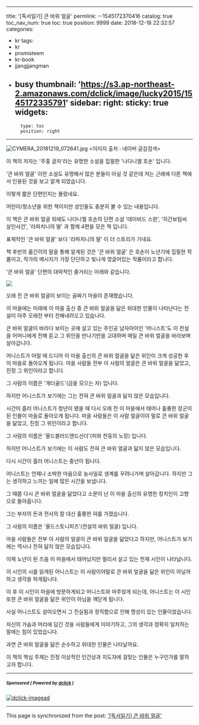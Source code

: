 
---
title: '[독서일기] 큰 바위 얼굴'
permlink: --1545172370416
catalog: true
toc_nav_num: true
toc: true
position: 9999
date: 2018-12-18 22:32:57
categories:
- kr
tags:
- kr
- promisteem
- kr-book
- jjangjjangman
- busy
thumbnail: 'https://s3.ap-northeast-2.amazonaws.com/dclick/image/lucky2015/1545172335791'
sidebar:
    right:
        sticky: true
widgets:
    -
        type: toc
        position: right
---


![CYMERA_20181219_072641.jpg](https://s3.ap-northeast-2.amazonaws.com/dclick/image/lucky2015/1545172335791)
<이미지 출처 : 네이버 글감검색>

이 책의 저자는 '주홍 글자'라는 유명한 소설을 집필한 '나다니엘 호손' 입니다. 

'큰 바위 얼굴' 이란 소설도 유명해서 많은 분들이 아실 것 같은데 저는 근래에 다른 책에서 인용된 것을 보고 알게 되었습니다.

이렇게 짧은 단편인지는 몰랐네요.

어린이/청소년을 위한 책이지만 성인들도 충분히 볼 수 있는 내용입니다.

이 책은 큰 바위 얼굴 외에도 나다니엘 호손의 단편 소설 '데이비드 스완', '히간보텀씨 살인사건', '라파치니의 딸' 과 함께 4편을 모은 책 입니다.

표제작인 '큰 바위 얼굴' 보다 '라파치니의 딸' 이 더 스토리가 기네요.

책 후반의 옮긴이의 말을 통해 알게된 것은 '큰 바위 얼굴' 은 호손이 노년기에 집필한 작품이고, 작가의 메시지가 가장 단단하고 빛나게 영글어있는 작품이라고 합니다.

'큰 바위 얼굴' 단편의 대략적인 줄거리는 아래와 같습니다.

![](https://i.imgur.com/yrOgnB6.gif)

오래 전 큰 바위 얼굴이 보이는 골짜기 마을이 존재했습니다.

이 마을에는 미래에 이 마을 출신 중 큰 바위 얼굴을 닮은 위대한 인물이 나타난다는 전설이 아주 오래전 부터 전해내려오고 있습니다.

큰 바위 얼굴이 바라다 보이는 곳에 살고 있는 주인공 남자아이인 '어니스트'도 이 전설을 어머니에게 전해 듣고 그 위인을 만나기만을 고대하며 매일 큰 바위 얼굴을 바라보며 살아갑니다.

어니스트가 어릴 때 드디어 이 마을 출신의 큰 바위 얼굴을 닮은 위인이 크게 성공한 후 이 마을로 돌아오게 됩니다. 마을 사람들 전부 이 사람의 얼굴은 큰 바위 얼굴을 닮았고, 진정 그 위인이라고 합니다.

그 사람의 이름은 '개더골드'(금을 모으는 자) 입니다.

하지만 어니스트가 보기에는 그는 전혀 큰 바위 얼굴과 닮지 않은 모습입니다.

시간이 흘러 어니스트가 청년이 됐을 때 다시 오래 전 이 마을에서 태어나 훌륭한 장군이 된 인물이 마을로 돌아오게 됩니다. 마을 사람들은 이 사람 얼굴이야 말로 큰 바위 얼굴을 닮았고, 진정 그 위인이라고 합니다.

그 사람의 이름은 '올드블러드앤드선더'(피와 천둥의 노장) 입니다.

하지만 어니스트가 보기에는 이 사람도 전혀 큰 바위 얼굴과 닮지 않은 모습입니다.

다시 시간이 흘러 어니스트는 중년이 됩니다. 

어니스트는 언제나 소박한 마음으로 농사일로 생계를 꾸려나가며 살아갑니다. 하지만 그는 생각하고 느끼는 일에 많은 시간을 보냅니다.

그 때쯤 다시 큰 바위 얼굴을 닮았다고 소문이 난 이 마을 출신의 유명한 정치인이 고향으로 돌아옵니다. 

그는 부자의 돈과 전사의 칼 대신 훌륭한 혀를 가졌습니다.

그 사람의 이름은 '올드스토니피즈'(전설의 바위 얼굴) 입니다.

마을 사람들은 전부 이 사람의 얼굴이 큰 바위 얼굴을 닮았다고 하지만, 어니스트가 보기에는 역시나 전혀 닮지 않은 모습입니다.

이제 노년이 된 즈음 이 마을에서 태어났지만 멀리서 살고 있는 천재 시인이 나타납니다.

이 시인의 시를 읽게된 어니스트는 이 사람이야말로 큰 바위 얼굴을 닮은 위인이 아닐까 하고 생각을 하게됩니다.

이 후 이 시인이 마을에 방문하게되고 어니스트와 마주앉게 되는데, 어니스트는 이 시인 또한 큰 바위 얼굴을 닮은 위인이 아님을 깨닫게 됩니다.

사실 어니스트도 살아오면서 그 진실됨과 정직함으로 인해 명성이 있는 인물이었습니다.

자신의 가슴과 머리에 담긴 것을 사람들에게 이야기하고, 그의 생각과 정확히 일치하는 말에는 힘이 있었습니다.

과연 큰 바위 얼굴을 닮은 순수하고 위대한 인물은 나타날까요.

이 책의 핵심 주제는 진정 이상적인 인간상과 지도자에 걸맞는 인물은 누구인가를 말하고자 합니다. 

---

#####  <sub> **Sponsored ( Powered by [dclick](https://www.dclick.io) )** </sub>
[![dclick-imagead](https://steemitimages.com/0x0/https://cdn.steemitimages.com/DQmSwkE4cySARFCKdemZWVwyk8dxh7HeDNiqwuVmWR3RBXE/Group%205.png)](https://api.dclick.io/v1/c?x=eyJhbGciOiJIUzI1NiIsInR5cCI6IkpXVCJ9.eyJjIjoibHVja3kyMDE1IiwicyI6Ii0tMTU0NTE3MjM3MDQxNiIsImEiOlsiaS0yIl0sInVybCI6Imh0dHBzOi8vd3d3LmRjbGljay5pbyIsImlhdCI6MTU0NTE3MjM3MCwiZXhwIjoxODYwNTMyMzcwfQ.3x5yAKAigAypCrhgXsAGrTgxc9edDSduKuFbmlDCYlE)

- - -

This page is synchronized from the post: ['[독서일기] 큰 바위 얼굴'](https://steemit.com/@lucky2015/--1545172370416)
